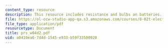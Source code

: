 ```yaml
---
content_type: resource
description: This resource includes resistance and bulbs an batteries.
file: https://ol-ocw-studio-app-qa.s3.amazonaws.com/courses/8-02t-electricity-and-magnetism-spring-2005/a0410ea67d4d1545e933b59f33500928_prs_w04d2.pdf
file_type: application/pdf
resourcetype: Document
title: prs_w04d2.pdf
uid: a0410ea6-7d4d-1545-e933-b59f33500928
---
```

